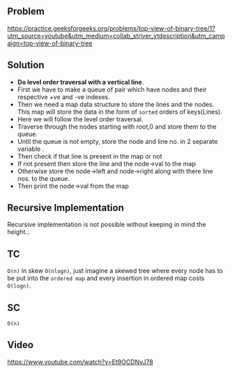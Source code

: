 ## Problem

https://practice.geeksforgeeks.org/problems/top-view-of-binary-tree/1?utm_source=youtube&utm_medium=collab_striver_ytdescription&utm_campaign=top-view-of-binary-tree

## Solution

- **Do level order traversal with a vertical line**.
- First we have to make a queue of pair which have nodes and their respective +ve and -ve indexes.
- Then we need a map data structure to store the lines and the nodes. This map will store the data in the form of `sorted` orders of keys(Lines).
- Here we will follow the level order traversal.
- Traverse through the nodes starting with root,0 and store them to the queue.
- Until the queue is not empty, store the node and line no. in 2 separate variable .
- Then check if that line is present in the map or not
- If not present then store the line and the node->val to the map
- Otherwise store the node->left and node->right along with there line nos. to the queue.
- Then print the node->val from the map

## Recursive Implementation

Recursive implementation is not possible without keeping in mind the height...

## TC

`O(n)` in skew `O(nlogn)`, just imagine a skewed tree where every node has to be put into the `ordered map` and every insertion in ordered map costs `O(logn)`.

## SC

`O(n)`

## Video

https://www.youtube.com/watch?v=Et9OCDNvJ78
